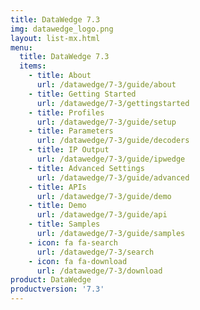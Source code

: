 ```yaml
---
title: DataWedge 7.3
img: datawedge_logo.png
layout: list-mx.html
menu: 
  title: DataWedge 7.3
  items:
    - title: About
      url: /datawedge/7-3/guide/about
    - title: Getting Started
      url: /datawedge/7-3/gettingstarted
    - title: Profiles
      url: /datawedge/7-3/guide/setup
    - title: Parameters
      url: /datawedge/7-3/guide/decoders
    - title: IP Output
      url: /datawedge/7-3/guide/ipwedge
    - title: Advanced Settings
      url: /datawedge/7-3/guide/advanced
    - title: APIs
      url: /datawedge/7-3/guide/demo
    - title: Demo
      url: /datawedge/7-3/guide/api
    - title: Samples
      url: /datawedge/7-3/guide/samples
    - icon: fa fa-search
      url: /datawedge/7-3/search
    - icon: fa fa-download
      url: /datawedge/7-3/download
product: DataWedge
productversion: '7.3'
---
```

